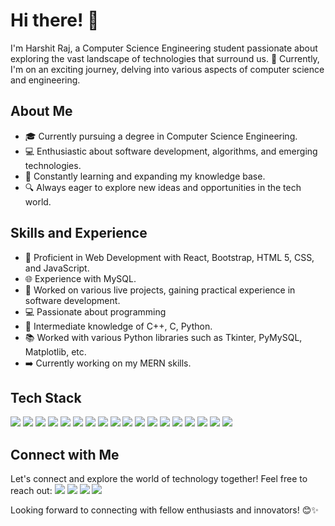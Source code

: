 # Hi there! 👋

I'm Harshit Raj, a Computer Science Engineering student passionate about exploring the vast landscape of technologies that surround us. 🌟 Currently, I'm on an exciting journey, delving into various aspects of computer science and engineering.

## About Me

- 🎓 Currently pursuing a degree in Computer Science Engineering.
- 💻 Enthusiastic about software development, algorithms, and emerging technologies.
- 🌱 Constantly learning and expanding my knowledge base.
- 🔍 Always eager to explore new ideas and opportunities in the tech world.

## Skills and Experience

- 🚀 Proficient in Web Development with React, Bootstrap, HTML 5, CSS, and JavaScript.
- 🌐 Experience with MySQL.
- 💼 Worked on various live projects, gaining practical experience in software development.
- 💻 Passionate about programming
- 🐍 Intermediate knowledge of C++, C, Python.
- 📚 Worked with various Python libraries such as Tkinter, PyMySQL, Matplotlib, etc.
- ➡️ Currently working on my MERN skills.

## Tech Stack

<img src="{https://img.shields.io/badge/C-00599C?style=for-the-badge&logo=c&logoColor=white}">
<img src="{https://img.shields.io/badge/C%2B%2B-00599C?style=for-the-badge&logo=c%2B%2B&logoColor=white}">
<img src="{https://img.shields.io/badge/Python-FFD43B?style=for-the-badge&logo=python&logoColor=blue}">
<img src="{https://img.shields.io/badge/HTML5-E34F26?style=for-the-badge&logo=html5&logoColor=white}">
<img src="{https://img.shields.io/badge/CSS3-1572B6?style=for-the-badge&logo=css3&logoColor=white}">
<img src="{https://img.shields.io/badge/JavaScript-323330?style=for-the-badge&logo=javascript&logoColor=F7DF1E}">
<img src="{https://img.shields.io/badge/Bootstrap-563D7C?style=for-the-badge&logo=bootstrap&logoColor=white}">
<img src="{https://img.shields.io/badge/React-20232A?style=for-the-badge&logo=react&logoColor=61DAFB}">
<img src="{https://img.shields.io/badge/Wordpress-21759B?style=for-the-badge&logo=wordpress&logoColor=white}">
<img src="{https://img.shields.io/badge/MySQL-005C84?style=for-the-badge&logo=mysql&logoColor=white}">
<img src="{https://img.shields.io/badge/Adobe%20Photoshop-31A8FF?style=for-the-badge&logo=Adobe%20Photoshop&logoColor=black}">
<img src="{https://img.shields.io/badge/Canva-%2300C4CC.svg?&style=for-the-badge&logo=Canva&logoColor=white}">
<img src="{https://img.shields.io/badge/Xampp-F37623?style=for-the-badge&logo=xampp&logoColor=white}">
<img src="{https://img.shields.io/badge/npm-CB3837?style=for-the-badge&logo=npm&logoColor=white}">
<img src="{https://img.shields.io/badge/Font_Awesome-339AF0?style=for-the-badge&logo=fontawesome&logoColor=white}">
<img src="{https://img.shields.io/badge/coding%20ninjas-DD6620?style=for-the-badge&logo=codingninjas&logoColor=white}">
<img src="{https://img.shields.io/badge/GeeksforGeeks-298D46?style=for-the-badge&logo=geeksforgeeks&logoColor=white}">
<img src="{https://img.shields.io/badge/ChatGPT-74aa9c?style=for-the-badge&logo=openai&logoColor=white}">

## Connect with Me

Let's connect and explore the world of technology together! Feel free to reach out:
<img src="{https://img.shields.io/badge/Gmail-D14836?style=for-the-badge&logo=gmail&logoColor=white}" href="harshitrajhr710@gmail.com">
<img src="{https://img.shields.io/badge/Discord-5865F2?style=for-the-badge&logo=discord&logoColor=white}" href="https://discord.com/channels/@me/676841633337311232">
<img src="{https://img.shields.io/badge/GitHub-100000?style=for-the-badge&logo=github&logoColor=white}" href="https://github.com/HarshitRaj-123">
<img src="{https://img.shields.io/badge/LinkedIn-0077B5?style=for-the-badge&logo=linkedin&logoColor=white}" href="https://www.linkedin.com/in/harshit-raj-b67361252/">

Looking forward to connecting with fellow enthusiasts and innovators! 😊✨
